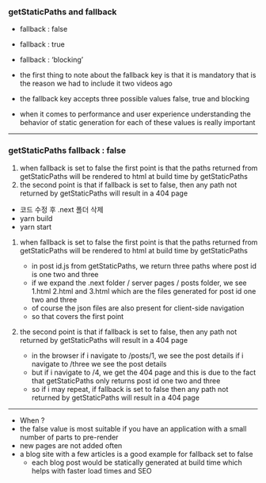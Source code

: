 ### getStaticPaths and fallback

- fallback : false
- fallback : true
- fallback : ‘blocking’

- the first thing to note about the fallback key is that it is mandatory that is the reason we had to include it two videos ago
- the fallback key accepts three possible values false, true and blocking 
- when it comes to performance and user experience understanding the behavior of static generation for each of these values is really important 

---

### getStaticPaths fallback : false

1. when fallback is set to false the first point is that the paths returned from getStaticPaths will be rendered to html at build time by getStaticPaths
2. the second point is that if fallback is set to false, then any path not returned by getStaticPaths will result in a 404 page

- 코드 수정 후 .next 폴더 삭제
- yarn build
- yarn start

1. when fallback is set to false the first point is that the paths returned from getStaticPaths will be rendered to html at build time by getStaticPaths

   - in post id.js from getStaticPaths, we return three paths where post id is one two and three
   - if we expand the .next folder / server pages / posts folder, we see 1.html 2.html and 3.html which are the files generated for post id one two and three
   - of course the json files are also present for client-side navigation
   - so that covers the first point

1. the second point is that if fallback is set to false, then any path not returned by getStaticPaths will result in a 404 page
   - in the browser if i navigate to /posts/1, we see the post details if i navigate to /three we see the post details
   - but if i navigate to /4, we get the 404 page and this is due to the fact that getStaticPaths only returns post id one two and three
   - so if i may repeat, if fallback is set to false then any path not returned by getStaticPaths will result in a 404 page

---

- When ?
- the false value is most suitable if you have an application with a small number of parts to pre-render
- new pages are not added often
- a blog site with a few articles is a good example for fallback set to false
  - each blog post would be statically generated at build time which helps with faster load times and SEO
